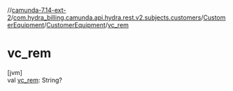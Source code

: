 //[camunda-7.14-ext-2](../../../../index.md)/[com.hydra_billing.camunda.api.hydra.rest.v2.subjects.customers](../../index.md)/[CustomerEquipment](../index.md)/[CustomerEquipment](index.md)/[vc_rem](vc_rem.md)

# vc_rem

[jvm]\
val [vc_rem](vc_rem.md): String?
